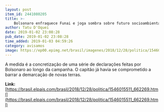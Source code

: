 ```yaml
---
layout: post
item_id: 2441080205
title: >-
    Bolsonaro enfraquece Funai e joga sombra sobre futuro socioambiental do país
author: Tatu D'Oquei
date: 2019-01-02 23:08:28
pub_date: 2019-01-02 23:08:28
time_added: 2019-01-03 04:59:26
category: avisamos
image: https://ep00.epimg.net/brasil/imagenes/2018/12/28/politica/1546015511_662269_1546016537_rrss_normal.jpg
---
```


A medida é a concretização de uma série de declarações feitas por Bolsonaro ao longo da campanha. O capitão já havia se comprometido a barrar a demarcação de novas terras.

**Link:** [https://brasil.elpais.com/brasil/2018/12/28/politica/1546015511_662269.html](https://brasil.elpais.com/brasil/2018/12/28/politica/1546015511_662269.html)

